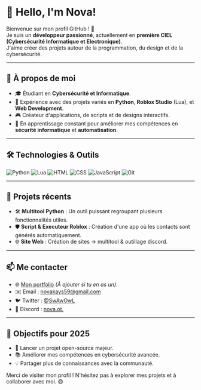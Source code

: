 # 👋 Hello, I'm Nova!

Bienvenue sur mon profil GitHub ! 🚀  
Je suis un **développeur passionné**, actuellement en **première CIEL (Cybersécurité Informatique et Electronique)**.  
J'aime créer des projets autour de la programmation, du design et de la cybersécurité.

---

## 🚀 À propos de moi
- 🎓 Étudiant en **Cybersécurité et Informatique**.
- 🔧 Expérience avec des projets variés en **Python**, **Roblox Studio** (Lua), et **Web Development**.
- 🎮 Créateur d'applications, de scripts et de designs interactifs.
- 🌱 En apprentissage constant pour améliorer mes compétences en **sécurité informatique** et **automatisation**.

---

## 🛠️ Technologies & Outils
![Python](https://img.shields.io/badge/-Python-3776AB?logo=python&logoColor=white&style=flat-square)
![Lua](https://img.shields.io/badge/-Lua-2C2D72?logo=lua&logoColor=white&style=flat-square)
![HTML](https://img.shields.io/badge/-HTML-E34F26?logo=html5&logoColor=white&style=flat-square)
![CSS](https://img.shields.io/badge/-CSS-1572B6?logo=css3&logoColor=white&style=flat-square)
![JavaScript](https://img.shields.io/badge/-JavaScript-F7DF1E?logo=javascript&logoColor=black&style=flat-square)
![Git](https://img.shields.io/badge/-Git-F05032?logo=git&logoColor=white&style=flat-square)

---

## 🌟 Projets récents
- 🛠️ **Multitool Python** : Un outil puissant regroupant plusieurs fonctionnalités utiles.
- 🛡️ **Script & Executeur Roblox** : Création d'une app où les contacts sont générés automatiquement.
- 🌐 **Site Web** : Création de sites -> multitool & outillage discord.

---

## 📫 Me contacter
- 🌐 [Mon portfolio](https://tonportfolio.com) *(À ajouter si tu en as un)*.
- ✉️ Email : [novakays59@gmail.com](mailto:novakays59@example.com)
- 🐦 Twitter : [@SwAwOwL](https://twitter.com/SwAwOwL)
- 🎥 Discord : [nova.ot.](discordapp.com/users/770054458691420200)

---

## 🎯 Objectifs pour 2025
- 🚀 Lancer un projet open-source majeur.
- 📚 Améliorer mes compétences en cybersécurité avancée.
- 💡 Partager plus de connaissances avec la communauté.

Merci de visiter mon profil ! N'hésitez pas à explorer mes projets et à collaborer avec moi. 😄
